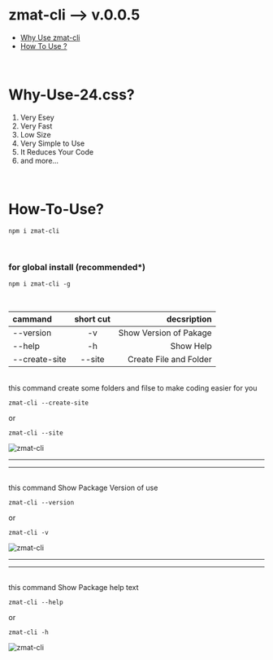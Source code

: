# zmat-cli --> v.0.0.5

- [Why Use zmat-cli](#Why-Use-zmat-cli)
- [How To Use ?](#How-To-Use)
<br>

# Why-Use-24.css?

1. Very Esey
2. Very Fast
3. Low Size
4. Very Simple to Use
5. It Reduces Your Code
6. and more...
<br>

# How-To-Use?

```CONSOLE
npm i zmat-cli
```
<br>

### for global install (recommended*)

```CONSOLE
npm i zmat-cli -g
```
<br>

| cammand       | short cut | decsription            |
|:--------------|:---------:|-----------------------:|
| --version     | -v        | Show Version of Pakage |
| --help        | -h        | Show Help              |
| --create-site | --site    | Create File and Folder |

<br>
this command create some folders and filse to make coding easier for you

```CONSOLE
zmat-cli --create-site
```
or
```CONSOLE
zmat-cli --site
```
<img src="https://blokchainology.com/zmat-cli/zmat-cli-site.png" alt="zmat-cli" />
<hr><hr>
<br>
this command Show Package Version of use

```CONSOLE
zmat-cli --version
```
or
```CONSOLE
zmat-cli -v
```
<img src="https://blokchainology.com/zmat-cli/zmat-cli-v.png" alt="zmat-cli" />
<hr><Hr>
<br>
this command Show Package help text

```CONSOLE
zmat-cli --help
```
or
```CONSOLE
zmat-cli -h
```
<img src="https://blokchainology.com/zmat-cli/zmat-cli-help.png" alt="zmat-cli" />
